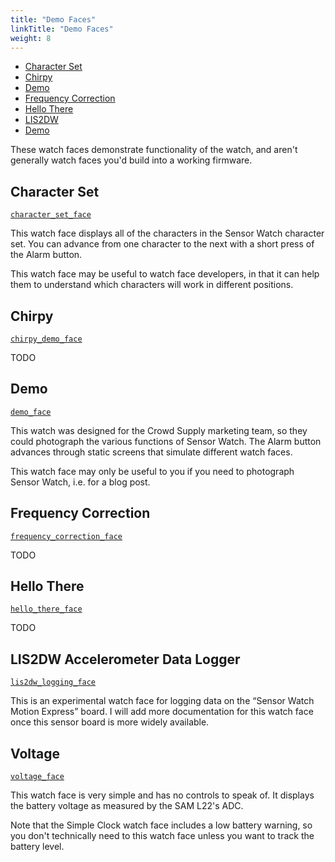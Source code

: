 ```yaml
---
title: "Demo Faces"
linkTitle: "Demo Faces"
weight: 8
---
```

 * [Character Set](#character-set)
 * [Chirpy](#chirpy)
 * [Demo](#demo)
 * [Frequency Correction](#frequency-correction)
 * [Hello There](#hello-there)
 * [LIS2DW](#demo)
 * [Demo](#demo)

These watch faces demonstrate functionality of the watch, and aren't generally watch faces you'd build into a working firmware.

Character Set
-------------
[`character_set_face`](https://github.com/joeycastillo/Sensor-Watch/blob/main/movement/watch_faces/demo/character_set_face.h)

This watch face displays all of the characters in the Sensor Watch character set. You can advance from one character to the next with a short press of the Alarm button.

This watch face may be useful to watch face developers, in that it can help them to understand which characters will work in different positions.

Chirpy
------
[`chirpy_demo_face`](https://github.com/joeycastillo/Sensor-Watch/blob/main/movement/watch_faces/demo/chirpy_demo_face.h)

TODO

Demo
----
[`demo_face`](https://github.com/joeycastillo/Sensor-Watch/blob/main/movement/watch_faces/demo/character_set_face.h)

This watch was designed for the Crowd Supply marketing team, so they could photograph the various functions of Sensor Watch. The Alarm button advances through static screens that simulate different watch faces.

This watch face may only be useful to you if you need to photograph Sensor Watch, i.e. for a blog post.

Frequency Correction
--------------------
[`frequency_correction_face`](https://github.com/joeycastillo/Sensor-Watch/blob/main/movement/watch_faces/demo/frequency_correction_face.h)

TODO

Hello There
-----------
[`hello_there_face`](https://github.com/joeycastillo/Sensor-Watch/blob/main/movement/watch_faces/demo/hello_there_face.h)

TODO

LIS2DW Accelerometer Data Logger
--------------------------------
[`lis2dw_logging_face`](https://github.com/joeycastillo/Sensor-Watch/blob/main/movement/watch_faces/demo/lis2dw_logging_face.h)

This is an experimental watch face for logging data on the “Sensor Watch Motion Express” board. I will add more documentation for this watch face once this sensor board is more widely available.

Voltage
-------
[`voltage_face`](https://github.com/joeycastillo/Sensor-Watch/blob/main/movement/watch_faces/demo/voltage_face.h)

This watch face is very simple and has no controls to speak of. It displays the battery voltage as measured by the SAM L22's ADC.

Note that the Simple Clock watch face includes a low battery warning, so you don't technically need to this watch face unless you want to track the battery level.
